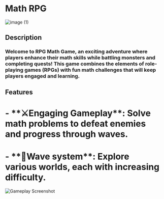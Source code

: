 # Math RPG
![image (1)](https://github.com/user-attachments/assets/84255752-007a-4335-a650-64601b110fe1)

## Description

<h3>Welcome to RPG Math Game, an exciting adventure where players enhance their math skills while battling monsters and completing quests! This game combines the elements of role-playing games (RPGs) with fun math challenges that will keep players engaged and learning. </h3>

## Features

<h1>- **⚔Engaging Gameplay**: Solve math problems to defeat enemies and progress through waves. </h1>
<h1>- **🌊Wave system**: Explore various worlds, each with increasing difficulty. </h1>

![Gameplay Screenshot](https://via.placeholder.com/600x300) 

